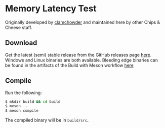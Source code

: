 # Memory Latency Test

Originally developed by [clamchowder](https://github.com/clamchowder/) and maintained here by other Chips & Cheese staff.

## Download

Get the latest (semi) stable release from the GitHub releases page [here](https://github.com/ChipsandCheese/MemoryLatencyTest/releases/). Windows and Linux binaries are both available. Bleeding edge binaries can be found in the artifacts of the Build with Meson workflow [here](https://github.com/ChipsandCheese/MemoryLatencyTest/actions/workflows/build-project.yml)

## Compile

Run the following:

```bash
$ mkdir build && cd build
$ meson ..
$ meson compile
```

The compiled binary will be in `build/src`.
